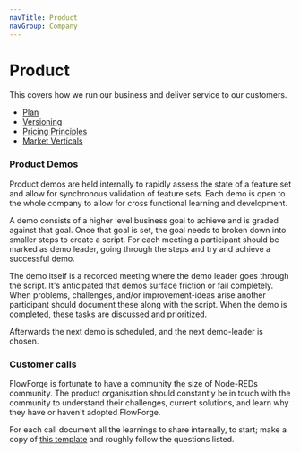 ```yaml
---
navTitle: Product
navGroup: Company
---
```

# Product

This covers how we run our business and deliver service to our customers.

- [Plan](../product/plan.md)
- [Versioning](../product/versioning.md)
- [Pricing Principles](../product/pricing.md)
- [Market Verticals](../product/verticals.md)

### Product Demos

Product demos are held internally to rapidly assess the state of a feature set
and allow for synchronous validation of feature sets. Each demo is open to the
whole company to allow for cross functional learning and development.

A demo consists of a higher level business goal to achieve and is graded against
that goal. Once that goal is set, the goal needs to broken down into smaller
steps to create a script. For each meeting a participant should be marked as
demo leader, going through the steps and try and achieve a successful demo.

The demo itself is a recorded meeting where the demo leader goes through the
script. It's anticipated that demos surface friction or fail completely. When
problems, challenges, and/or improvement-ideas arise another participant should
document these along with the script. When the demo is completed, these tasks
are discussed and prioritized.

Afterwards the next demo is scheduled, and the next demo-leader is chosen.

### Customer calls

FlowForge is fortunate to have a community the size of Node-REDs community. The
product organisation should constantly be in touch with the community to
understand their challenges, current solutions, and learn why they have or
haven't adopted FlowForge.

For each call document all the learnings to share internally, to start; make a
copy of [this template](https://docs.google.com/document/d/1_gya2WZTJW0G2CxlsJguLDCJI3eHRILJzd9ICsn5QTs)
and roughly follow the questions listed.
